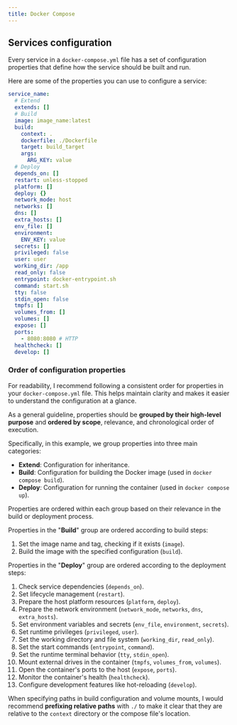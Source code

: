 ```yaml
---
title: Docker Compose
---
```


## Services configuration

Every service in a `docker-compose.yml` file has a set of configuration properties that define how the service should be built and run.

Here are some of the properties you can use to configure a service:

```yaml
service_name:
  # Extend
  extends: []
  # Build
  image: image_name:latest
  build:
    context: .
    dockerfile: ./Dockerfile
    target: build_target
    args:
      ARG_KEY: value
  # Deploy
  depends_on: []
  restart: unless-stopped
  platform: []
  deploy: {}
  network_mode: host
  networks: []
  dns: []
  extra_hosts: []
  env_file: []
  environment:
    ENV_KEY: value
  secrets: []
  privileged: false
  user: user
  working_dir: /app
  read_only: false
  entrypoint: docker-entrypoint.sh
  command: start.sh
  tty: false
  stdin_open: false
  tmpfs: []
  volumes_from: []
  volumes: []
  expose: []
  ports:
    - 8080:8080 # HTTP
  healthcheck: []
  develop: []
```


### Order of configuration properties

For readability, I recommend following a consistent order for properties in your `docker-compose.yml` file. This helps maintain clarity and makes it easier to understand the configuration at a glance.

As a general guideline, properties should be **grouped by their high-level purpose** and **ordered by scope**, relevance, and chronological order of execution.

Specifically, in this example, we group properties into three main categories:
- **Extend**: Configuration for inheritance.
- **Build**: Configuration for building the Docker image (used in `docker compose build`).
- **Deploy**: Configuration for running the container (used in `docker compose up`).

Properties are ordered within each group based on their relevance in the build or deployment process.

Properties in the "**Build**" group are ordered according to build steps:
1. Set the image name and tag, checking if it exists (`image`).
2. Build the image with the specified configuration (`build`).

Properties in the "**Deploy**" group are ordered according to the deployment steps:
1. Check service dependencies (`depends_on`).
2. Set lifecycle management (`restart`).
3. Prepare the host platform resources (`platform`, `deploy`).
4. Prepare the network environment (`network_mode`, `networks`, `dns`, `extra_hosts`).
5. Set environment variables and secrets (`env_file`, `environment`, `secrets`).
6. Set runtime privileges (`privileged`, `user`).
7. Set the working directory and file system (`working_dir`, `read_only`).
8.  Set the start commands (`entrypoint`, `command`).
9.  Set the runtime terminal behavior (`tty`, `stdin_open`).
10. Mount external drives in the container (`tmpfs`, `volumes_from`, `volumes`).
11. Open the container's ports to the host (`expose`, `ports`).
12. Monitor the container's health (`healthcheck`).
13. Configure development features like hot-reloading (`develop`).

When specifying paths in build configuration and volume mounts, I would recommend **prefixing relative paths** with `./` to make it clear that they are relative to the `context` directory or the compose file's location.
